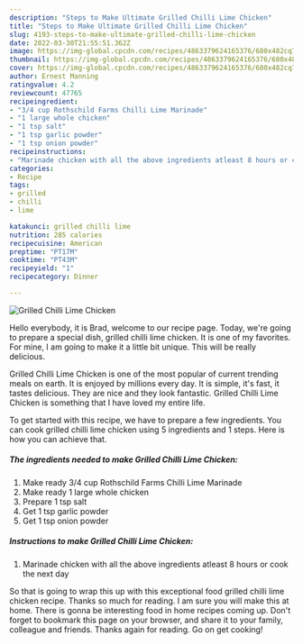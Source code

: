 ```yaml
---
description: "Steps to Make Ultimate Grilled Chilli Lime Chicken"
title: "Steps to Make Ultimate Grilled Chilli Lime Chicken"
slug: 4193-steps-to-make-ultimate-grilled-chilli-lime-chicken
date: 2022-03-30T21:55:51.362Z
image: https://img-global.cpcdn.com/recipes/4863379624165376/680x482cq70/grilled-chilli-lime-chicken-recipe-main-photo.jpg
thumbnail: https://img-global.cpcdn.com/recipes/4863379624165376/680x482cq70/grilled-chilli-lime-chicken-recipe-main-photo.jpg
cover: https://img-global.cpcdn.com/recipes/4863379624165376/680x482cq70/grilled-chilli-lime-chicken-recipe-main-photo.jpg
author: Ernest Manning
ratingvalue: 4.2
reviewcount: 47765
recipeingredient:
- "3/4 cup Rothschild Farms Chilli Lime Marinade"
- "1 large whole chicken"
- "1 tsp salt"
- "1 tsp garlic powder"
- "1 tsp onion powder"
recipeinstructions:
- "Marinade chicken with all the above ingredients atleast 8 hours or cook the next day"
categories:
- Recipe
tags:
- grilled
- chilli
- lime

katakunci: grilled chilli lime 
nutrition: 285 calories
recipecuisine: American
preptime: "PT17M"
cooktime: "PT43M"
recipeyield: "1"
recipecategory: Dinner

---
```



![Grilled Chilli Lime Chicken](https://img-global.cpcdn.com/recipes/4863379624165376/680x482cq70/grilled-chilli-lime-chicken-recipe-main-photo.jpg)

Hello everybody, it is Brad, welcome to our recipe page. Today, we're going to prepare a special dish, grilled chilli lime chicken. It is one of my favorites. For mine, I am going to make it a little bit unique. This will be really delicious.



Grilled Chilli Lime Chicken is one of the most popular of current trending meals on earth. It is enjoyed by millions every day. It is simple, it's fast, it tastes delicious. They are nice and they look fantastic. Grilled Chilli Lime Chicken is something that I have loved my entire life.


To get started with this recipe, we have to prepare a few ingredients. You can cook grilled chilli lime chicken using 5 ingredients and 1 steps. Here is how you can achieve that.

<!--inarticleads1-->

##### The ingredients needed to make Grilled Chilli Lime Chicken:

1. Make ready 3/4 cup Rothschild Farms Chilli Lime Marinade
1. Make ready 1 large whole chicken
1. Prepare 1 tsp salt
1. Get 1 tsp garlic powder
1. Get 1 tsp onion powder




<!--inarticleads2-->

##### Instructions to make Grilled Chilli Lime Chicken:

1. Marinade chicken with all the above ingredients atleast 8 hours or cook the next day




So that is going to wrap this up with this exceptional food grilled chilli lime chicken recipe. Thanks so much for reading. I am sure you will make this at home. There is gonna be interesting food in home recipes coming up. Don't forget to bookmark this page on your browser, and share it to your family, colleague and friends. Thanks again for reading. Go on get cooking!

